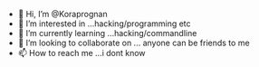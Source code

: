 - 👋 Hi, I’m @Koraprognan
- 👀 I’m interested in ...hacking/programming etc
- 🌱 I’m currently learning ...hacking/commandline
- 💞️ I’m looking to collaborate on ... anyone can be friends to me
- 📫 How to reach me ...i dont know

<!---
Koraprognan/Koraprognan is a ✨ special ✨ repository because its `README.md` (this file) appears on your GitHub profile.
You can click the Preview link to take a look at your changes.
--->
